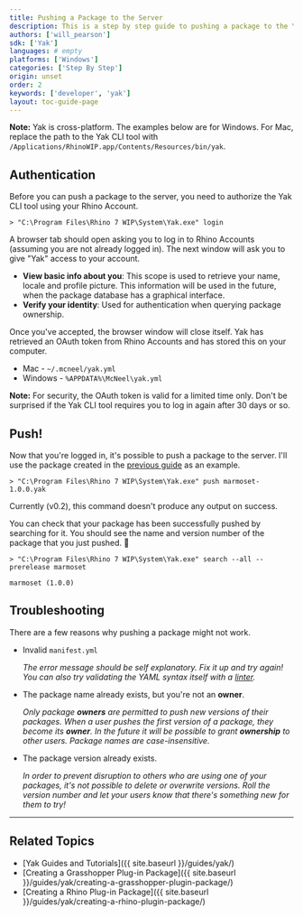 ```yaml
---
title: Pushing a Package to the Server
description: This is a step by step guide to pushing a package to the Yak server.
authors: ['will_pearson']
sdk: ['Yak']
languages: # empty
platforms: ['Windows']
categories: ['Step By Step']
origin: unset
order: 2
keywords: ['developer', 'yak']
layout: toc-guide-page
---
```


<div class="alert alert-info" role="alert">
<strong>Note:</strong> Yak is cross-platform. The examples below are for Windows.
For Mac, replace the path to the Yak CLI tool with
<code>/Applications/RhinoWIP.app/Contents/Resources/bin/yak</code>.
</div>

## Authentication

Before you can push a package to the server, you need to authorize the Yak CLI
tool using your Rhino Account.

```commandline
> "C:\Program Files\Rhino 7 WIP\System\Yak.exe" login
```

A browser tab should open asking you to log in to Rhino Accounts (assuming you
are not already logged in). The next window will ask you to give "Yak" access to
your account.

- **View basic info about you**: This scope is used to retrieve your name,
  locale and profile picture. This information will be used in the future, when
  the package database has a graphical interface.
- **Verify your identity**: Used for authentication when querying package
  ownership.

Once you've accepted, the browser window will close itself. Yak has retrieved an
OAuth token from Rhino Accounts and has stored this on your computer.

- Mac - `~/.mcneel/yak.yml`
- Windows - `%APPDATA%\McNeel\yak.yml`

<div class="alert alert-info" role="alert">
<strong>Note:</strong> For security, the OAuth token is valid for a limited time
only. Don't be surprised if the Yak CLI tool requires you to log in again after
30 days or so.
</div>

## Push!

Now that you're logged in, it's possible to push a package to the server. I'll
use the package created in the
[previous guide](../creating-a-grasshopper-plugin-package) as an example.

```commandline
> "C:\Program Files\Rhino 7 WIP\System\Yak.exe" push marmoset-1.0.0.yak
```

Currently (v0.2), this command doesn't produce any output on success.

You can check that your package has been successfully pushed by searching for
it. You should see the name and version number of the package that you just
pushed. 🤞

```commandline
> "C:\Program Files\Rhino 7 WIP\System\Yak.exe" search --all --prerelease marmoset

marmoset (1.0.0)
```

## Troubleshooting

There are a few reasons why pushing a package might not work.

- Invalid `manifest.yml`

  _The error message should be self explanatory. Fix it up and try again! You
  can also try validating the YAML syntax itself with a
  [linter](http://www.yamllint.com)._

- The package name already exists, but you're not an **owner**.

  _Only package **owners** are permitted to push new versions of their packages.
  When a user pushes the first version of a package, they become its **owner**.
  In the future it will be possible to grant **ownership** to other users.
  Package names are case-insensitive._

- The package version already exists.

  _In order to prevent disruption to others who are using one of your packages,
  it's not possible to delete or overwrite versions. Roll the version number and
  let your users know that there's something new for them to try!_

---

## Related Topics

- [Yak Guides and Tutorials]({{ site.baseurl }}/guides/yak/)
- [Creating a Grasshopper Plug-in Package]({{ site.baseurl }}/guides/yak/creating-a-grasshopper-plugin-package/)
- [Creating a Rhino Plug-in Package]({{ site.baseurl }}/guides/yak/creating-a-rhino-plugin-package/)
